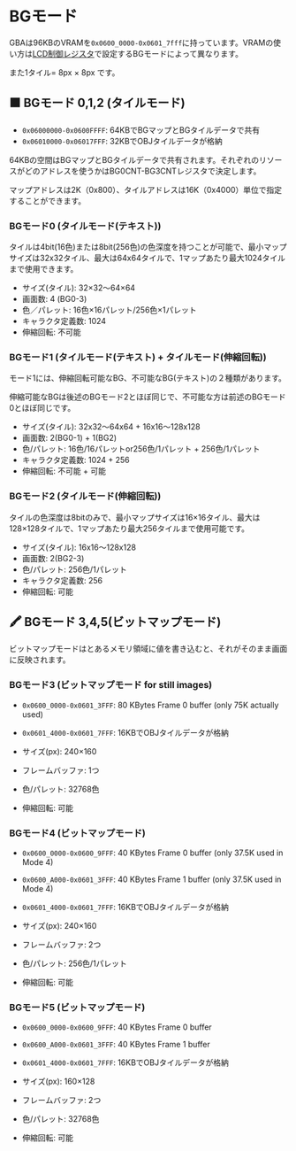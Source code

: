 # BGモード

GBAは96KBのVRAMを`0x0600_0000-0x0601_7fff`に持っています。VRAMの使い方は[LCD制御レジスタ](./lcd_control.md)で設定するBGモードによって異なります。

また1タイル= 8px × 8px です。

## 🟫 BGモード 0,1,2 (タイルモード)

- `0x06000000-0x0600FFFF`:  64KBでBGマップとBGタイルデータで共有
- `0x06010000-0x06017FFF`:  32KBでOBJタイルデータが格納

64KBの空間はBGマップとBGタイルデータで共有されます。それぞれのリソースがどのアドレスを使うかはBG0CNT-BG3CNTレジスタで決定します。

マップアドレスは2K（0x800）、タイルアドレスは16K（0x4000）単位で指定することができます。

### BGモード0 (タイルモード(テキスト))

タイルは4bit(16色)または8bit(256色)の色深度を持つことが可能で、最小マップサイズは32x32タイル、最大は64x64タイルで、1マップあたり最大1024タイルまで使用できます。

- サイズ(タイル): 	32×32～64×64
- 画面数: 	4 (BG0-3)
- 色／パレット: 	16色×16パレット/256色×1パレット
- キャラクタ定義数: 	1024
- 伸縮回転: 	不可能

### BGモード1 (タイルモード(テキスト) + タイルモード(伸縮回転))

モード1には、伸縮回転可能なBG、不可能なBG(テキスト)の２種類があります。

伸縮可能なBGは後述のBGモード2とほぼ同じで、不可能な方は前述のBGモード0とほぼ同じです。

- サイズ(タイル):	32x32～64x64 + 16x16～128x128
- 画面数:	2(BG0-1) + 1(BG2)
- 色/パレット:	16色/16パレットor256色/1パレット + 256色/1パレット
- キャラクタ定義数:	1024 + 256
- 伸縮回転:	不可能 + 可能

### BGモード2 (タイルモード(伸縮回転))

タイルの色深度は8bitのみで、最小マップサイズは16×16タイル、最大は128×128タイルで、1マップあたり最大256タイルまで使用可能です。

- サイズ(タイル):	16x16～128x128
- 画面数:	2(BG2-3)
- 色/パレット:	256色/1パレット
- キャラクタ定義数:	256
- 伸縮回転:	可能

## 🖍 BGモード 3,4,5(ビットマップモード)

ビットマップモードはとあるメモリ領域に値を書き込むと、それがそのまま画面に反映されます。

### BGモード3 (ビットマップモード for still images)

- `0x0600_0000-0x0601_3FFF`:  80 KBytes Frame 0 buffer (only 75K actually used)
- `0x0601_4000-0x0601_7FFF`:  16KBでOBJタイルデータが格納

- サイズ(px): 240×160
- フレームバッファ: 1つ
- 色/パレット: 32768色
- 伸縮回転: 可能

### BGモード4 (ビットマップモード)

- `0x0600_0000-0x0600_9FFF`: 40 KBytes Frame 0 buffer (only 37.5K used in Mode 4)
- `0x0600_A000-0x0601_3FFF`: 40 KBytes Frame 1 buffer (only 37.5K used in Mode 4)
- `0x0601_4000-0x0601_7FFF`: 16KBでOBJタイルデータが格納

- サイズ(px): 240×160
- フレームバッファ: 2つ
- 色/パレット: 256色/1パレット
- 伸縮回転: 可能

### BGモード5 (ビットマップモード)

- `0x0600_0000-0x0600_9FFF`: 40 KBytes Frame 0 buffer
- `0x0600_A000-0x0601_3FFF`: 40 KBytes Frame 1 buffer
- `0x0601_4000-0x0601_7FFF`: 16KBでOBJタイルデータが格納

- サイズ(px): 160×128
- フレームバッファ: 2つ
- 色/パレット: 32768色
- 伸縮回転: 可能

